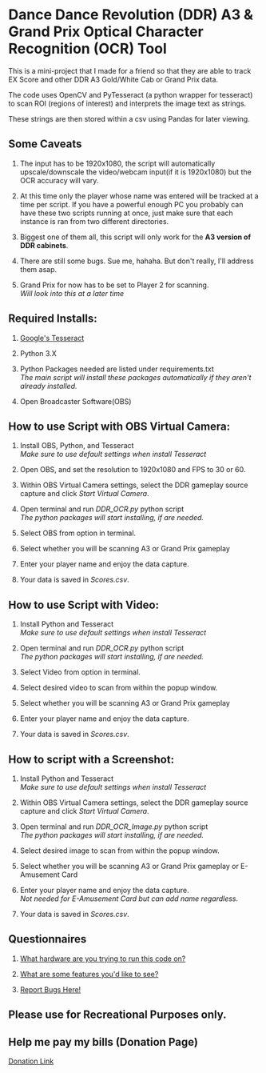 # Dance Dance Revolution (DDR) A3 & Grand Prix Optical Character Recognition (OCR) Tool

This is a mini-project that I made for a friend so that they are able to track EX Score and other DDR A3 Gold/White Cab or Grand Prix data.

The code uses OpenCV and PyTesseract (a python wrapper for tesseract) to scan ROI (regions of interest) and interprets the image text as strings.

These strings are then stored within a csv using Pandas for later viewing.

## Some Caveats

1. The input has to be 1920x1080, the script will automatically upscale/downscale the video/webcam input(if it is 1920x1080) but the OCR accuracy will vary.

2. At this time only the player whose name was entered will be tracked at a time per script. If you have a powerful enough PC you probably can have these two scripts running at once, just make sure that each instance is ran from two different directories.

3. Biggest one of them all, this script will only work for the **A3 version of DDR cabinets**.

4. There are still some bugs. Sue me, hahaha. But don't really, I'll address them asap.

5. Grand Prix for now has to be set to Player 2 for scanning.  
   _Will look into this at a later time_

## Required Installs:

1. [Google's Tesseract](https://tesseract-ocr.github.io/tessdoc/Installation.html)

2. Python 3.X

3. Python Packages needed are listed under requirements.txt  
   _The main script will install these packages automatically if they aren't already installed._

4. Open Broadcaster Software(OBS)

## How to use Script with OBS Virtual Camera:

1. Install OBS, Python, and Tesseract  
   _Make sure to use default settings when install Tesseract_

2. Open OBS, and set the resolution to 1920x1080 and FPS to 30 or 60.

3. Within OBS Virtual Camera settings, select the DDR gameplay source capture and click _Start Virtual Camera_.

4. Open terminal and run _DDR_OCR.py_ python script  
   _The python packages will start installing, if are needed._

5. Select OBS from option in terminal.

6. Select whether you will be scanning A3 or Grand Prix gameplay

7. Enter your player name and enjoy the data capture.

8. Your data is saved in _Scores.csv_.

## How to use Script with Video:

1. Install Python and Tesseract  
   _Make sure to use default settings when install Tesseract_

2. Open terminal and run _DDR_OCR.py_ python script  
   _The python packages will start installing, if are needed._

3. Select Video from option in terminal.

4. Select desired video to scan from within the popup window.

5. Select whether you will be scanning A3 or Grand Prix gameplay

6. Enter your player name and enjoy the data capture.

7. Your data is saved in _Scores.csv_.

## How to script with a Screenshot:

1. Install Python and Tesseract  
   _Make sure to use default settings when install Tesseract_

2. Within OBS Virtual Camera settings, select the DDR gameplay source capture and click _Start Virtual Camera_.

3. Open terminal and run _DDR_OCR_Image.py_ python script  
   _The python packages will start installing, if are needed._

4. Select desired image to scan from within the popup window.

5. Select whether you will be scanning A3 or Grand Prix gameplay or E-Amusement Card

6. Enter your player name and enjoy the data capture.  
*Not needed for E-Amusement Card but can add name regardless.*

7. Your data is saved in _Scores.csv_.

## Questionnaires

1. [What hardware are you trying to run this code on?](https://docs.google.com/forms/d/e/1FAIpQLSd9BNrRyw-mB6o7lmgeFiJ1cXB7xkajB14ey92_RlnAMsgTQg/viewform?usp=sf_link)

2. [What are some features you'd like to see?](https://docs.google.com/forms/d/e/1FAIpQLSehLcxR5Lqjg3792q3hRLyyfchVs-9IrgOl1vtUjM0P9uussg/viewform?usp=sf_link)

3. [Report Bugs Here!](https://docs.google.com/forms/d/e/1FAIpQLSeIKTE7zTP5AYHhoyjohF999bj40-kMobjlXcATptZqUAN8Sg/viewform?usp=sf_link)

## Please use for Recreational Purposes only.

## Help me pay my bills (Donation Page)

[Donation Link](https://www.buymeacoffee.com/axlpena)
